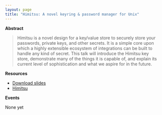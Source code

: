 ```yaml
---
layout: page
title: "Himitsu: A novel keyring & password manager for Unix"
---
```


**Abstract**

> Himitsu is a novel design for a key/value store to securely store your
> passwords, private keys, and other secrets. It is a simple core upon which a
> highly extensible ecosystem of integrations can be built to handle any kind of
> secret. This talk will introduce the Himitsu key store, demonstrate many of
> the things it is capable of, and explain its current level of sophistication
> and what we aspire for in the future.

**Resources**

- [Download slides](https://mirror.drewdevault.com/himitsu.pdf)
- [Himitsu](https://himitsustore.org)

**Events**

None yet

